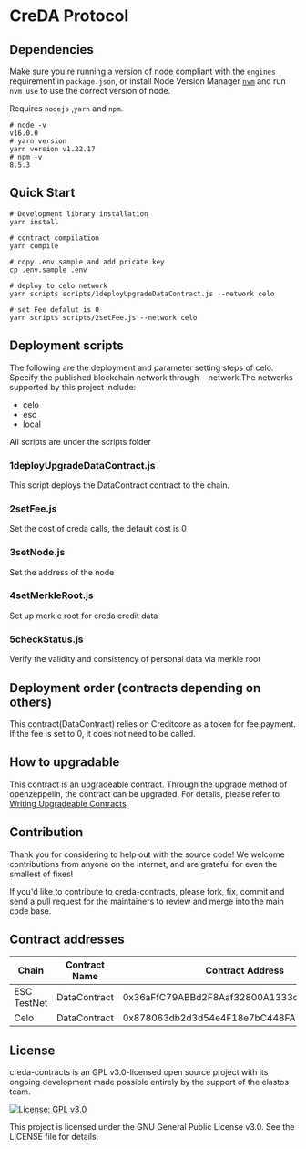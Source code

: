 # CreDA Protocol

## Dependencies

Make sure you're running a version of node compliant with the `engines` requirement in `package.json`, or install Node Version Manager [`nvm`](https://github.com/creationix/nvm) and run `nvm use` to use the correct version of node.

Requires `nodejs` ,`yarn` and `npm`.

```shell
# node -v 
v16.0.0
# yarn version
yarn version v1.22.17 
# npm -v
8.5.3
```


## Quick Start
```shell
# Development library installation
yarn install

# contract compilation
yarn compile

# copy .env.sample and add pricate key
cp .env.sample .env

# deploy to celo network
yarn scripts scripts/1deployUpgradeDataContract.js --network celo

# set Fee defalut is 0
yarn scripts scripts/2setFee.js --network celo

```

## Deployment scripts
The following are the deployment and parameter setting steps of celo. Specify the published blockchain network through --network.The networks supported by this project include:
- celo
- esc
- local

All scripts are under the scripts folder
  
### 1deployUpgradeDataContract.js
This script deploys the DataContract contract to the chain.
 
### 2setFee.js
Set the cost of creda calls, the default cost is 0

### 3setNode.js
Set the address of the node

### 4setMerkleRoot.js
Set up merkle root for creda credit data

### 5checkStatus.js
Verify the validity and consistency of personal data via merkle root

## Deployment order (contracts depending on others)
This contract(DataContract) relies on Creditcore as a token for fee payment. If the fee is set to 0, it does not need to be called.

 ## How to upgradable
This contract is an upgradeable contract. Through the upgrade method of openzeppelin, the contract can be upgraded. For details, please refer to
[Writing Upgradeable Contracts](https://docs.openzeppelin.com/upgrades-plugins/1.x/writing-upgradeable)


## Contribution
Thank you for considering to help out with the source code! We welcome contributions from anyone on the internet, and are grateful for even the smallest of fixes!

If you'd like to contribute to creda-contracts, please fork, fix, commit and send a pull request for the maintainers to review and merge into the main code base. 

## Contract addresses 

|Chain |Contract Name |Contract Address|
| ------ | ------ | ------ |
|ESC TestNet|DataContract|0x36aFfC79ABBd2F8Aaf32800A1333c524aF3bCE79|
|Celo |DataContract|0x878063db2d3d54e4F18e7bC448FA56A0e111C054|


## License  

creda-contracts is an GPL v3.0-licensed open source project with its ongoing development made possible entirely by the support of the elastos team. 

[![License: GPL v3.0](https://img.shields.io/badge/License-GPL%20v3-blue.svg)](https://www.gnu.org/licenses/gpl-3.0.en.html)

This project is licensed under the GNU General Public License v3.0. See the LICENSE file for details.

